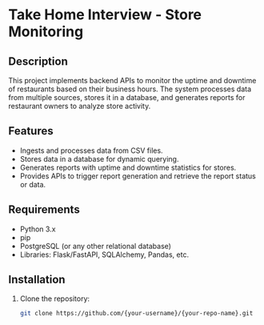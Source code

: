 # Take Home Interview - Store Monitoring

## Description
This project implements backend APIs to monitor the uptime and downtime of restaurants based on their business hours. The system processes data from multiple sources, stores it in a database, and generates reports for restaurant owners to analyze store activity.

## Features
- Ingests and processes data from CSV files.
- Stores data in a database for dynamic querying.
- Generates reports with uptime and downtime statistics for stores.
- Provides APIs to trigger report generation and retrieve the report status or data.

## Requirements
- Python 3.x
- pip
- PostgreSQL (or any other relational database)
- Libraries: Flask/FastAPI, SQLAlchemy, Pandas, etc.

## Installation
1. Clone the repository:
   ```bash
   git clone https://github.com/{your-username}/{your-repo-name}.git

